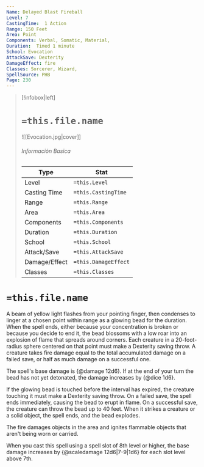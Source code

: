```yaml
---
Name: Delayed Blast Fireball
Level: 7
CastingTime:  1 Action 
Range: 150 Feet
Area: Point
Components: Verbal, Somatic, Material, 
Duration:  Timed 1 minute
School: Evocation
AttackSave: Dexterity
DamageEffect: fire
Classes: Sorcerer, Wizard, 
SpellSource: PHB
Page: 230
---
```


>[!infobox|left]
># `=this.file.name`
>![[Evocation.jpg|cover]]
> ###### Información Basica
> Type |  Stat |
> ---|---|
> Level | `=this.Level` |
> Casting Time | `=this.CastingTime` |
> Range | `=this.Range` |
> Area | `=this.Area` |
> Components | `=this.Components` |
> Duration | `=this.Duration` |
> School | `=this.School` |
> Attack/Save | `=this.AttackSave` |
> Damage/Effect | `=this.DamageEffect` |
> Classes | `=this.Classes` |

# `=this.file.name`
A beam of yellow light flashes from your pointing finger, then condenses to linger at a chosen point within range as a glowing bead for the duration. When the spell ends, either because your concentration is broken or because you decide to end it, the bead blossoms with a low roar into an explosion of flame that spreads around corners. Each creature in a 20-foot-radius sphere centered on that point must make a Dexterity saving throw. A creature takes fire damage equal to the total accumulated damage on a failed save, or half as much damage on a successful one.

The spell&#x27;s base damage is {@damage 12d6}. If at the end of your turn the bead has not yet detonated, the damage increases by {@dice 1d6}.

If the glowing bead is touched before the interval has expired, the creature touching it must make a Dexterity saving throw. On a failed save, the spell ends immediately, causing the bead to erupt in flame. On a successful save, the creature can throw the bead up to 40 feet. When it strikes a creature or a solid object, the spell ends, and the bead explodes.

The fire damages objects in the area and ignites flammable objects that aren&#x27;t being worn or carried.



 


 


 


 


When you cast this spell using a spell slot of 8th level or higher, the base damage increases by {@scaledamage 12d6|7-9|1d6} for each slot level above 7th. 